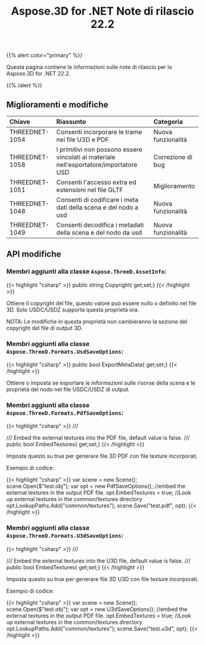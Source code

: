﻿---
title: Aspose.3D for .NET Note di rilascio 22.2
type: docs
weight: 11
url: /it/net/aspose-3d-for-net-22-2-release-notes/
---
{{% alert color="primary" %}}

Questa pagina contiene le informazioni sulle note di rilascio per lo Aspose.3D for .NET 22.2.

{{% /alert %}}
## **Miglioramenti e modifiche**

|**Chiave**|**Riassunto**|**Categoria**|
|:- |:- |:- |
|THREEDNET-1054 |Consenti incorporare le trame nei file U3D e PDF|Nuova funzionalità|
|THREEDNET-1058 |I primitivi non possono essere vincolati al materiale nell'esportatore/importatore USD|Correzione di bug|
|THREEDNET-1051 |Consenti l'accesso extra ed estensioni nel file GLTF|Miglioramento|
|THREEDNET-1048 |Consenti di codificare i meta dati della scena e del nodo a usd|Nuova funzionalità|
|THREEDNET-1049 |Consenti decodifica i metadati della scena e del nodo da usd|Nuova funzionalità|

## API modifiche ##


### Membri aggiunti alla classe `Aspose.ThreeD.AssetInfo`:

{{< highlight "csharp" >}}
        public string Copyright{ get;set;}
{{< /highlight >}}

Ottiene il copyright del file, questo valore può essere nullo o definito nel file 3D.
Solo USDC/USDZ supporta questa proprietà ora.

NOTA: Le modifiche in questa proprietà non cambieranno la sezione del copyright del file di output 3D.


### Membri aggiunti alla classe `Aspose.ThreeD.Formats.UsdSaveOptions`:

{{< highlight "csharp" >}}
        public bool ExportMetaData{ get;set;}
{{< /highlight >}}

Ottiene o imposta se esportare le informazioni sulle risorse della scena e le proprietà del nodo nel file USDC/USDZ di output.



### Membri aggiunti alla classe `Aspose.ThreeD.Formats.PdfSaveOptions`:

{{< highlight "csharp" >}}
        /// <summary>
        /// Embed the external textures into the PDF file, default value is false.
        /// </summary>
        public bool EmbedTextures{ get;set;}
{{< /highlight >}}

Imposta questo su true per generare file 3D PDF con file texture incorporati.

Esempio di codice:

{{< highlight "csharp" >}}
        var scene = new Scene();
        scene.Open($"test.obj");
        var opt = new PdfSaveOptions();
        //embed the external textures in the output PDF file.
        opt.EmbedTextures = true;
        //Look up external textures in the  common/textures directory
        opt.LookupPaths.Add("common/textures");
        scene.Save("test.pdf", opt);
{{< /highlight >}}


### Membri aggiunti alla classe `Aspose.ThreeD.Formats.U3dSaveOptions`:

{{< highlight "csharp" >}}
        /// <summary>
        /// Embed the external textures into the U3D file, default value is false.
        /// </summary>
        public bool EmbedTextures{ get;set;}
{{< /highlight >}}

Imposta questo su true per generare file 3D U3D con file texture incorporati.

Esempio di codice:

{{< highlight "csharp" >}}
        var scene = new Scene();
        scene.Open($"test.obj");
        var opt = new U3dSaveOptions();
        //embed the external textures in the output PDF file.
        opt.EmbedTextures = true;
        //Look up external textures in the  common/textures directory
        opt.LookupPaths.Add("common/textures");
        scene.Save("test.u3d", opt);
{{< /highlight >}}



